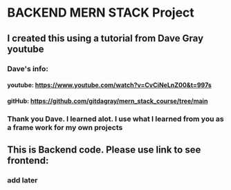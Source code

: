 # BACKEND MERN STACK Project

## I created this using a tutorial from Dave Gray youtube

### Dave's info:

#### youtube: https://www.youtube.com/watch?v=CvCiNeLnZ00&t=997s

#### gitHub: https://github.com/gitdagray/mern_stack_course/tree/main

### Thank you Dave. I learned alot. I use what I learned from you as a frame work for my own projects

## This is Backend code. Please use link to see frontend:

### add later

####
